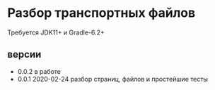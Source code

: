 # Разбор транспортных файлов

Требуется JDK11+ и Gradle-6.2+

## версии
* 0.0.2 в работе
* 0.0.1 2020-02-24 разбор страниц, файлов и простейшие тесты
 